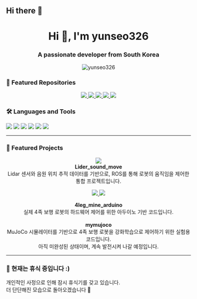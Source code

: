 ## Hi there 👋

<!-- README.md for GitHub Profile -->

<h1 align="center">Hi 👋, I'm yunseo326</h1>
<h3 align="center">A passionate developer from South Korea</h3>

<p align="center">
  <img src="https://komarev.com/ghpvc/?username=yunseo326&label=Profile%20views&color=0e75b6&style=flat" alt="yunseo326" />
</p>

### 📌 Featured Repositories

<p align="center">
  <a href="<!-- REPO1_URL -->">
    <img src="https://github-readme-stats.vercel.app/api/pin/?username=yunseo326&repo=Lider_sound_move&theme=radical" />
  </a>
  <a href="<!-- REPO2_URL -->">
    <img src="https://github-readme-stats.vercel.app/api/pin/?username=yunseo326&repo=Sound-source-localization-using-TDOA&theme=radical" />
  </a>
  <a href="<!-- REPO3_URL -->">
    <img src="https://github-readme-stats.vercel.app/api/pin/?username=yunseo326&repo=yunseo326.github.io&theme=radical" />
  </a>

  <a href="<!-- REPO4_URL -->">
    <img src="https://github-readme-stats.vercel.app/api/pin/?username=yunseo326&repo=mymujoco&theme=radical" />
  </a>
  <a href="<!-- REPO4_URL -->">
    <img src="https://github-readme-stats.vercel.app/api/pin/?username=yunseo326&repo=4leg_mine_arduino&theme=radical" />
  </a>
</p>


### 🛠️ Languages and Tools

<p align="left">
  <img src="https://img.shields.io/badge/-HTML5-E34F26?style=flat-square&logo=html5&logoColor=white"/>
  <img src="https://img.shields.io/badge/-CSS3-1572B6?style=flat-square&logo=css3"/>
  <img src="https://img.shields.io/badge/-JavaScript-F7DF1E?style=flat-square&logo=javascript&logoColor=black"/>
  <img src="https://img.shields.io/badge/-React-61DAFB?style=flat-square&logo=react&logoColor=black"/>
  <img src="https://img.shields.io/badge/-Node.js-339933?style=flat-square&logo=node.js&logoColor=white"/>
  <img src="https://img.shields.io/badge/-Python-3776AB?style=flat-square&logo=python&logoColor=white"/>
</p>




---
### 📌 Featured Projects

<p align="center">
  <a href="https://github.com/yunseo326/Lidar_sound_move">
    <img src="https://github-readme-stats.vercel.app/api/pin/?username=yunseo326&repo=Lider_sound_move&theme=radical" />
  </a>
  <br/>
  <strong>Lider_sound_move</strong><br/>
  Lidar 센서와 음원 위치 추적 데이터를 기반으로, ROS를 통해 로봇의 움직임을 제어한 통합 프로젝트입니다.
</p>

<p align="center">
  <a href="https://github.com/yunseo326/4leg_arduino_mine">
    <img src="https://github-readme-stats.vercel.app/api/pin/?username=yunseo326&repo=4leg_mine_arduino&theme=radical" />
  </a>
  <a href="https://github.com/yunseo326/mymujuco">
    <img src="https://github-readme-stats.vercel.app/api/pin/?username=yunseo326&repo=mymujoco&theme=radical" />
  </a>
</p>

<p align="center">
  <strong>4leg_mine_arduino</strong><br/>
  실제 4족 보행 로봇의 하드웨어 제어를 위한 아두이노 기반 코드입니다.<br/><br/>
  <strong>mymujoco</strong><br/>
  MuJoCo 시뮬레이터를 기반으로 4족 보행 로봇을 강화학습으로 제어하기 위한 실험용 코드입니다.<br/>
  아직 미완성된 상태이며, 계속 발전시켜 나갈 예정입니다.
</p>

---

### 🛌 현재는 휴식 중입니다 :)

개인적인 사정으로 인해 잠시 휴식기를 갖고 있습니다.  
더 단단해진 모습으로 돌아오겠습니다 🙏
